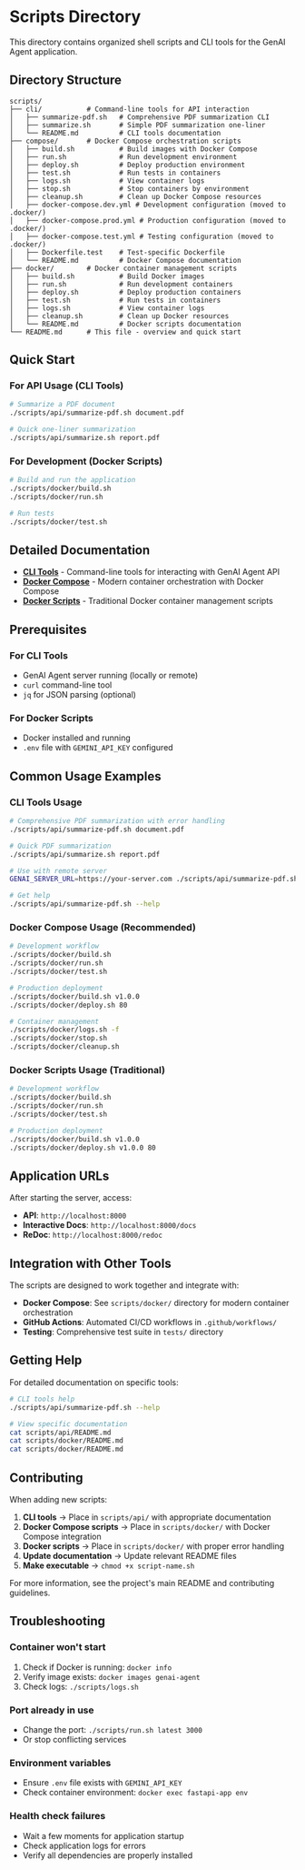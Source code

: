# Scripts Directory

This directory contains organized shell scripts and CLI tools for the GenAI Agent application.

## Directory Structure

```
scripts/
├── cli/           # Command-line tools for API interaction
│   ├── summarize-pdf.sh   # Comprehensive PDF summarization CLI
│   ├── summarize.sh       # Simple PDF summarization one-liner
│   └── README.md          # CLI tools documentation
├── compose/       # Docker Compose orchestration scripts
│   ├── build.sh           # Build images with Docker Compose
│   ├── run.sh             # Run development environment
│   ├── deploy.sh          # Deploy production environment
│   ├── test.sh            # Run tests in containers
│   ├── logs.sh            # View container logs
│   ├── stop.sh            # Stop containers by environment
│   ├── cleanup.sh         # Clean up Docker Compose resources
│   ├── docker-compose.dev.yml # Development configuration (moved to .docker/)
│   ├── docker-compose.prod.yml # Production configuration (moved to .docker/)
│   ├── docker-compose.test.yml # Testing configuration (moved to .docker/)
│   ├── Dockerfile.test    # Test-specific Dockerfile
│   └── README.md          # Docker Compose documentation
├── docker/        # Docker container management scripts
│   ├── build.sh           # Build Docker images
│   ├── run.sh             # Run development containers
│   ├── deploy.sh          # Deploy production containers
│   ├── test.sh            # Run tests in containers
│   ├── logs.sh            # View container logs
│   ├── cleanup.sh         # Clean up Docker resources
│   └── README.md          # Docker scripts documentation
└── README.md      # This file - overview and quick start
```

## Quick Start

### For API Usage (CLI Tools)
```bash
# Summarize a PDF document
./scripts/api/summarize-pdf.sh document.pdf

# Quick one-liner summarization
./scripts/api/summarize.sh report.pdf
```

### For Development (Docker Scripts)
```bash
# Build and run the application
./scripts/docker/build.sh
./scripts/docker/run.sh

# Run tests
./scripts/docker/test.sh
```

## Detailed Documentation

- **[CLI Tools](cli/README.md)** - Command-line tools for interacting with GenAI Agent API
- **[Docker Compose](compose/README.md)** - Modern container orchestration with Docker Compose
- **[Docker Scripts](docker/README.md)** - Traditional Docker container management scripts

## Prerequisites

### For CLI Tools
- GenAI Agent server running (locally or remote)
- `curl` command-line tool
- `jq` for JSON parsing (optional)

### For Docker Scripts
- Docker installed and running
- `.env` file with `GEMINI_API_KEY` configured

## Common Usage Examples

### CLI Tools Usage
```bash
# Comprehensive PDF summarization with error handling
./scripts/api/summarize-pdf.sh document.pdf

# Quick PDF summarization
./scripts/api/summarize.sh report.pdf

# Use with remote server
GENAI_SERVER_URL=https://your-server.com ./scripts/api/summarize-pdf.sh paper.pdf

# Get help
./scripts/api/summarize-pdf.sh --help
```

### Docker Compose Usage (Recommended)
```bash
# Development workflow
./scripts/docker/build.sh
./scripts/docker/run.sh
./scripts/docker/test.sh

# Production deployment
./scripts/docker/build.sh v1.0.0
./scripts/docker/deploy.sh 80

# Container management
./scripts/docker/logs.sh -f
./scripts/docker/stop.sh
./scripts/docker/cleanup.sh
```

### Docker Scripts Usage (Traditional)
```bash
# Development workflow
./scripts/docker/build.sh
./scripts/docker/run.sh
./scripts/docker/test.sh

# Production deployment
./scripts/docker/build.sh v1.0.0
./scripts/docker/deploy.sh v1.0.0 80
```

## Application URLs

After starting the server, access:

- **API**: `http://localhost:8000`
- **Interactive Docs**: `http://localhost:8000/docs`
- **ReDoc**: `http://localhost:8000/redoc`

## Integration with Other Tools

The scripts are designed to work together and integrate with:

- **Docker Compose**: See `scripts/docker/` directory for modern container orchestration
- **GitHub Actions**: Automated CI/CD workflows in `.github/workflows/`
- **Testing**: Comprehensive test suite in `tests/` directory

## Getting Help

For detailed documentation on specific tools:

```bash
# CLI tools help
./scripts/api/summarize-pdf.sh --help

# View specific documentation
cat scripts/api/README.md
cat scripts/docker/README.md
cat scripts/docker/README.md
```

## Contributing

When adding new scripts:

1. **CLI tools** → Place in `scripts/api/` with appropriate documentation
2. **Docker Compose scripts** → Place in `scripts/docker/` with Docker Compose integration
3. **Docker scripts** → Place in `scripts/docker/` with proper error handling
4. **Update documentation** → Update relevant README files
5. **Make executable** → `chmod +x script-name.sh`

For more information, see the project's main README and contributing guidelines.

## Troubleshooting

### Container won't start
1. Check if Docker is running: `docker info`
2. Verify image exists: `docker images genai-agent`
3. Check logs: `./scripts/logs.sh`

### Port already in use
- Change the port: `./scripts/run.sh latest 3000`
- Or stop conflicting services

### Environment variables
- Ensure `.env` file exists with `GEMINI_API_KEY`
- Check container environment: `docker exec fastapi-app env`

### Health check failures
- Wait a few moments for application startup
- Check application logs for errors
- Verify all dependencies are properly installed
